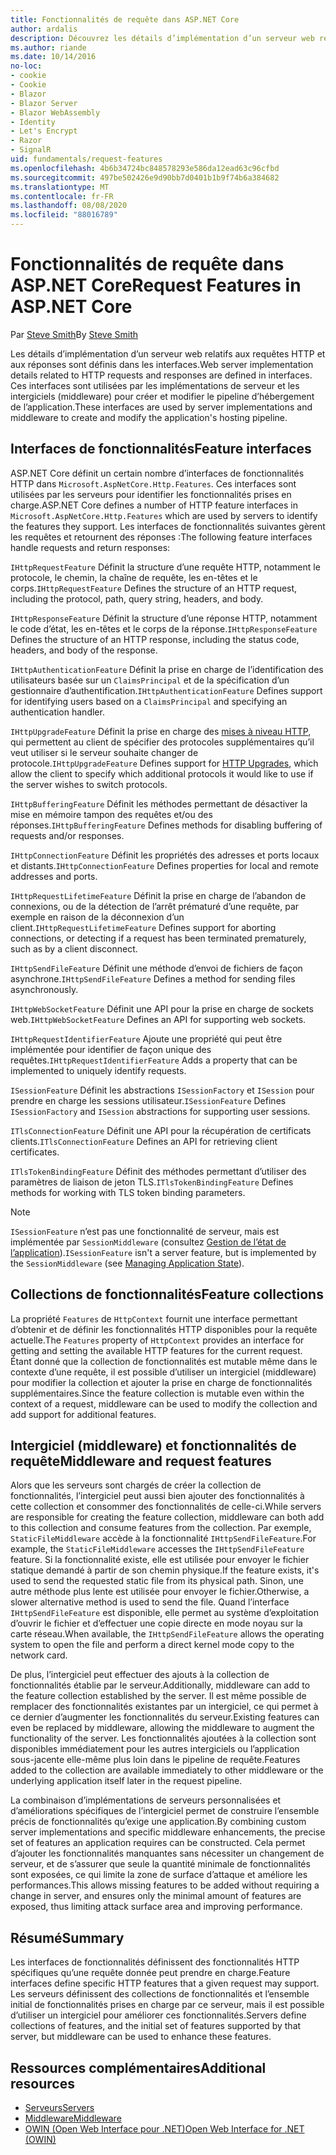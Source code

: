 ```yaml
---
title: Fonctionnalités de requête dans ASP.NET Core
author: ardalis
description: Découvrez les détails d’implémentation d’un serveur web relatifs aux requêtes et réponses HTTP qui sont définies dans les interfaces pour ASP.NET Core.
ms.author: riande
ms.date: 10/14/2016
no-loc:
- cookie
- Cookie
- Blazor
- Blazor Server
- Blazor WebAssembly
- Identity
- Let's Encrypt
- Razor
- SignalR
uid: fundamentals/request-features
ms.openlocfilehash: 4b6b34724bc848578293e586da12ead63c96cfbd
ms.sourcegitcommit: 497be502426e9d90bb7d0401b1b9f74b6a384682
ms.translationtype: MT
ms.contentlocale: fr-FR
ms.lasthandoff: 08/08/2020
ms.locfileid: "88016789"
---
```

# <a name="request-features-in-aspnet-core"></a><span data-ttu-id="204f6-103">Fonctionnalités de requête dans ASP.NET Core</span><span class="sxs-lookup"><span data-stu-id="204f6-103">Request Features in ASP.NET Core</span></span>

<span data-ttu-id="204f6-104">Par [Steve Smith](https://ardalis.com/)</span><span class="sxs-lookup"><span data-stu-id="204f6-104">By [Steve Smith](https://ardalis.com/)</span></span>

<span data-ttu-id="204f6-105">Les détails d’implémentation d’un serveur web relatifs aux requêtes HTTP et aux réponses sont définis dans les interfaces.</span><span class="sxs-lookup"><span data-stu-id="204f6-105">Web server implementation details related to HTTP requests and responses are defined in interfaces.</span></span> <span data-ttu-id="204f6-106">Ces interfaces sont utilisées par les implémentations de serveur et les intergiciels (middleware) pour créer et modifier le pipeline d’hébergement de l’application.</span><span class="sxs-lookup"><span data-stu-id="204f6-106">These interfaces are used by server implementations and middleware to create and modify the application's hosting pipeline.</span></span>

## <a name="feature-interfaces"></a><span data-ttu-id="204f6-107">Interfaces de fonctionnalités</span><span class="sxs-lookup"><span data-stu-id="204f6-107">Feature interfaces</span></span>

<span data-ttu-id="204f6-108">ASP.NET Core définit un certain nombre d’interfaces de fonctionnalités HTTP dans `Microsoft.AspNetCore.Http.Features`. Ces interfaces sont utilisées par les serveurs pour identifier les fonctionnalités prises en charge.</span><span class="sxs-lookup"><span data-stu-id="204f6-108">ASP.NET Core defines a number of HTTP feature interfaces in `Microsoft.AspNetCore.Http.Features` which are used by servers to identify the features they support.</span></span> <span data-ttu-id="204f6-109">Les interfaces de fonctionnalités suivantes gèrent les requêtes et retournent des réponses :</span><span class="sxs-lookup"><span data-stu-id="204f6-109">The following feature interfaces handle requests and return responses:</span></span>

<span data-ttu-id="204f6-110">`IHttpRequestFeature` Définit la structure d’une requête HTTP, notamment le protocole, le chemin, la chaîne de requête, les en-têtes et le corps.</span><span class="sxs-lookup"><span data-stu-id="204f6-110">`IHttpRequestFeature` Defines the structure of an HTTP request, including the protocol, path, query string, headers, and body.</span></span>

<span data-ttu-id="204f6-111">`IHttpResponseFeature` Définit la structure d’une réponse HTTP, notamment le code d’état, les en-têtes et le corps de la réponse.</span><span class="sxs-lookup"><span data-stu-id="204f6-111">`IHttpResponseFeature` Defines the structure of an HTTP response, including the status code, headers, and body of the response.</span></span>

<span data-ttu-id="204f6-112">`IHttpAuthenticationFeature` Définit la prise en charge de l’identification des utilisateurs basée sur un `ClaimsPrincipal` et de la spécification d’un gestionnaire d’authentification.</span><span class="sxs-lookup"><span data-stu-id="204f6-112">`IHttpAuthenticationFeature` Defines support for identifying users based on a `ClaimsPrincipal` and specifying an authentication handler.</span></span>

<span data-ttu-id="204f6-113">`IHttpUpgradeFeature` Définit la prise en charge des [mises à niveau HTTP](https://tools.ietf.org/html/rfc2616.html#section-14.42), qui permettent au client de spécifier des protocoles supplémentaires qu’il veut utiliser si le serveur souhaite changer de protocole.</span><span class="sxs-lookup"><span data-stu-id="204f6-113">`IHttpUpgradeFeature` Defines support for [HTTP Upgrades](https://tools.ietf.org/html/rfc2616.html#section-14.42), which allow the client to specify which additional protocols it would like to use if the server wishes to switch protocols.</span></span>

<span data-ttu-id="204f6-114">`IHttpBufferingFeature` Définit les méthodes permettant de désactiver la mise en mémoire tampon des requêtes et/ou des réponses.</span><span class="sxs-lookup"><span data-stu-id="204f6-114">`IHttpBufferingFeature` Defines methods for disabling buffering of requests and/or responses.</span></span>

<span data-ttu-id="204f6-115">`IHttpConnectionFeature` Définit les propriétés des adresses et ports locaux et distants.</span><span class="sxs-lookup"><span data-stu-id="204f6-115">`IHttpConnectionFeature` Defines properties for local and remote addresses and ports.</span></span>

<span data-ttu-id="204f6-116">`IHttpRequestLifetimeFeature` Définit la prise en charge de l’abandon de connexions, ou de la détection de l’arrêt prématuré d’une requête, par exemple en raison de la déconnexion d’un client.</span><span class="sxs-lookup"><span data-stu-id="204f6-116">`IHttpRequestLifetimeFeature` Defines support for aborting connections, or detecting if a request has been terminated prematurely, such as by a client disconnect.</span></span>

<span data-ttu-id="204f6-117">`IHttpSendFileFeature` Définit une méthode d’envoi de fichiers de façon asynchrone.</span><span class="sxs-lookup"><span data-stu-id="204f6-117">`IHttpSendFileFeature` Defines a method for sending files asynchronously.</span></span>

<span data-ttu-id="204f6-118">`IHttpWebSocketFeature` Définit une API pour la prise en charge de sockets web.</span><span class="sxs-lookup"><span data-stu-id="204f6-118">`IHttpWebSocketFeature` Defines an API for supporting web sockets.</span></span>

<span data-ttu-id="204f6-119">`IHttpRequestIdentifierFeature` Ajoute une propriété qui peut être implémentée pour identifier de façon unique des requêtes.</span><span class="sxs-lookup"><span data-stu-id="204f6-119">`IHttpRequestIdentifierFeature` Adds a property that can be implemented to uniquely identify requests.</span></span>

<span data-ttu-id="204f6-120">`ISessionFeature` Définit les abstractions `ISessionFactory` et `ISession` pour prendre en charge les sessions utilisateur.</span><span class="sxs-lookup"><span data-stu-id="204f6-120">`ISessionFeature` Defines `ISessionFactory` and `ISession` abstractions for supporting user sessions.</span></span>

<span data-ttu-id="204f6-121">`ITlsConnectionFeature` Définit une API pour la récupération de certificats clients.</span><span class="sxs-lookup"><span data-stu-id="204f6-121">`ITlsConnectionFeature` Defines an API for retrieving client certificates.</span></span>

<span data-ttu-id="204f6-122">`ITlsTokenBindingFeature` Définit des méthodes permettant d’utiliser des paramètres de liaison de jeton TLS.</span><span class="sxs-lookup"><span data-stu-id="204f6-122">`ITlsTokenBindingFeature` Defines methods for working with TLS token binding parameters.</span></span>

> [!NOTE]
> <span data-ttu-id="204f6-123">`ISessionFeature` n’est pas une fonctionnalité de serveur, mais est implémentée par `SessionMiddleware` (consultez [Gestion de l’état de l’application](app-state.md)).</span><span class="sxs-lookup"><span data-stu-id="204f6-123">`ISessionFeature` isn't a server feature, but is implemented by the `SessionMiddleware` (see [Managing Application State](app-state.md)).</span></span>

## <a name="feature-collections"></a><span data-ttu-id="204f6-124">Collections de fonctionnalités</span><span class="sxs-lookup"><span data-stu-id="204f6-124">Feature collections</span></span>

<span data-ttu-id="204f6-125">La propriété `Features` de `HttpContext` fournit une interface permettant d’obtenir et de définir les fonctionnalités HTTP disponibles pour la requête actuelle.</span><span class="sxs-lookup"><span data-stu-id="204f6-125">The `Features` property of `HttpContext` provides an interface for getting and setting the available HTTP features for the current request.</span></span> <span data-ttu-id="204f6-126">Étant donné que la collection de fonctionnalités est mutable même dans le contexte d’une requête, il est possible d’utiliser un intergiciel (middleware) pour modifier la collection et ajouter la prise en charge de fonctionnalités supplémentaires.</span><span class="sxs-lookup"><span data-stu-id="204f6-126">Since the feature collection is mutable even within the context of a request, middleware can be used to modify the collection and add support for additional features.</span></span>

## <a name="middleware-and-request-features"></a><span data-ttu-id="204f6-127">Intergiciel (middleware) et fonctionnalités de requête</span><span class="sxs-lookup"><span data-stu-id="204f6-127">Middleware and request features</span></span>

<span data-ttu-id="204f6-128">Alors que les serveurs sont chargés de créer la collection de fonctionnalités, l’intergiciel peut aussi bien ajouter des fonctionnalités à cette collection et consommer des fonctionnalités de celle-ci.</span><span class="sxs-lookup"><span data-stu-id="204f6-128">While servers are responsible for creating the feature collection, middleware can both add to this collection and consume features from the collection.</span></span> <span data-ttu-id="204f6-129">Par exemple, `StaticFileMiddleware` accède à la fonctionnalité `IHttpSendFileFeature`.</span><span class="sxs-lookup"><span data-stu-id="204f6-129">For example, the `StaticFileMiddleware` accesses the `IHttpSendFileFeature` feature.</span></span> <span data-ttu-id="204f6-130">Si la fonctionnalité existe, elle est utilisée pour envoyer le fichier statique demandé à partir de son chemin physique.</span><span class="sxs-lookup"><span data-stu-id="204f6-130">If the feature exists, it's used to send the requested static file from its physical path.</span></span> <span data-ttu-id="204f6-131">Sinon, une autre méthode plus lente est utilisée pour envoyer le fichier.</span><span class="sxs-lookup"><span data-stu-id="204f6-131">Otherwise, a slower alternative method is used to send the file.</span></span> <span data-ttu-id="204f6-132">Quand l’interface `IHttpSendFileFeature` est disponible, elle permet au système d’exploitation d’ouvrir le fichier et d’effectuer une copie directe en mode noyau sur la carte réseau.</span><span class="sxs-lookup"><span data-stu-id="204f6-132">When available, the `IHttpSendFileFeature` allows the operating system to open the file and perform a direct kernel mode copy to the network card.</span></span>

<span data-ttu-id="204f6-133">De plus, l’intergiciel peut effectuer des ajouts à la collection de fonctionnalités établie par le serveur.</span><span class="sxs-lookup"><span data-stu-id="204f6-133">Additionally, middleware can add to the feature collection established by the server.</span></span> <span data-ttu-id="204f6-134">Il est même possible de remplacer des fonctionnalités existantes par un intergiciel, ce qui permet à ce dernier d’augmenter les fonctionnalités du serveur.</span><span class="sxs-lookup"><span data-stu-id="204f6-134">Existing features can even be replaced by middleware, allowing the middleware to augment the functionality of the server.</span></span> <span data-ttu-id="204f6-135">Les fonctionnalités ajoutées à la collection sont disponibles immédiatement pour les autres intergiciels ou l’application sous-jacente elle-même plus loin dans le pipeline de requête.</span><span class="sxs-lookup"><span data-stu-id="204f6-135">Features added to the collection are available immediately to other middleware or the underlying application itself later in the request pipeline.</span></span>

<span data-ttu-id="204f6-136">La combinaison d’implémentations de serveurs personnalisées et d’améliorations spécifiques de l’intergiciel permet de construire l’ensemble précis de fonctionnalités qu’exige une application.</span><span class="sxs-lookup"><span data-stu-id="204f6-136">By combining custom server implementations and specific middleware enhancements, the precise set of features an application requires can be constructed.</span></span> <span data-ttu-id="204f6-137">Cela permet d’ajouter les fonctionnalités manquantes sans nécessiter un changement de serveur, et de s’assurer que seule la quantité minimale de fonctionnalités sont exposées, ce qui limite la zone de surface d’attaque et améliore les performances.</span><span class="sxs-lookup"><span data-stu-id="204f6-137">This allows missing features to be added without requiring a change in server, and ensures only the minimal amount of features are exposed, thus limiting attack surface area and improving performance.</span></span>

## <a name="summary"></a><span data-ttu-id="204f6-138">Résumé</span><span class="sxs-lookup"><span data-stu-id="204f6-138">Summary</span></span>

<span data-ttu-id="204f6-139">Les interfaces de fonctionnalités définissent des fonctionnalités HTTP spécifiques qu’une requête donnée peut prendre en charge.</span><span class="sxs-lookup"><span data-stu-id="204f6-139">Feature interfaces define specific HTTP features that a given request may support.</span></span> <span data-ttu-id="204f6-140">Les serveurs définissent des collections de fonctionnalités et l’ensemble initial de fonctionnalités prises en charge par ce serveur, mais il est possible d’utiliser un intergiciel pour améliorer ces fonctionnalités.</span><span class="sxs-lookup"><span data-stu-id="204f6-140">Servers define collections of features, and the initial set of features supported by that server, but middleware can be used to enhance these features.</span></span>

## <a name="additional-resources"></a><span data-ttu-id="204f6-141">Ressources complémentaires</span><span class="sxs-lookup"><span data-stu-id="204f6-141">Additional resources</span></span>

* [<span data-ttu-id="204f6-142">Serveurs</span><span class="sxs-lookup"><span data-stu-id="204f6-142">Servers</span></span>](xref:fundamentals/servers/index)
* [<span data-ttu-id="204f6-143">Middleware</span><span class="sxs-lookup"><span data-stu-id="204f6-143">Middleware</span></span>](xref:fundamentals/middleware/index)
* [<span data-ttu-id="204f6-144">OWIN (Open Web Interface pour .NET)</span><span class="sxs-lookup"><span data-stu-id="204f6-144">Open Web Interface for .NET (OWIN)</span></span>](xref:fundamentals/owin)
